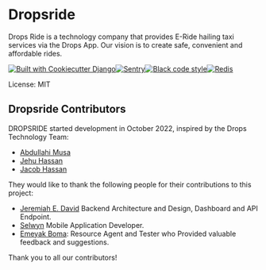 # Dropsride

 Drops Ride is a technology company that provides E-Ride hailing taxi services via the Drops App. Our vision is to create safe, convenient and affordable rides.

[![Built with Cookiecutter Django](https://img.shields.io/badge/built%20with-Cookiecutter%20Django-ff69b4.svg?logo=cookiecutter)](https://github.com/cookiecutter/cookiecutter-django/)[![Sentry](dropsride/static/images/resources/sentry-logo.svg)](https://sentry.io/welcome/)[![Black code style](https://img.shields.io/badge/code%20style-black-000000.svg)](https://www.github.com/ambv/black/)[![Redis](dropsride/static/images/resources/redis-logo.svg)](https://www.redis.io/)

License: MIT

## Dropsride Contributors

DROPSRIDE started development in October 2022, inspired by the Drops Technology Team:

- [Abdullahi Musa](abdullahi_musa@dropsride.com)
- [Jehu Hassan](jehu_hassan@dropsride.com)
- [Jacob Hassan](jacob_hassan@dropsride.com)

They would like to thank the following people for their contributions to this project:

- [Jeremiah E. David](https://www.jeremiahedavid.space) Backend Architecture and Design, Dashboard and API Endpoint.
- [Selwyn](https://www.github.com/the-lost-dev) Mobile Application Developer.
- [Emeyak Boma](sodboma022@gmail.com): Resource Agent and Tester who Provided valuable feedback and suggestions.

Thank you to all our contributors!

